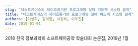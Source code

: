 ```yaml
---
slug: "테스트케이스의 제어흐름기반 프로그래밍 실패 피드백 시스템 설계"
title: "테스트케이스의 제어흐름기반 프로그래밍 실패 피드백 시스템 설계"
authors: [이성희, 김덕엽, 서강복, 이우진]
date: 2019-01-01
---
```


2018 한국 정보과학회 소프트웨어공학 학술대회 논문집, 2019년 1월
